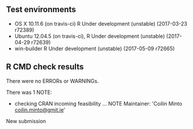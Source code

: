 ## Test environments
* OS X 10.11.6 (on travis-ci) R Under development (unstable) (2017-03-23 r72389)
* Ubuntu 12.04.5 (on travis-ci), R Under development (unstable) (2017-04-29 r72639)
* win-builder R Under development (unstable) (2017-05-09 r72665)

## R CMD check results
There were no ERRORs or WARNINGs. 

There was 1 NOTE:

* checking CRAN incoming feasibility ... NOTE
Maintainer: 'Coilin Minto <coilin.minto@gmit.ie>'

New submission
